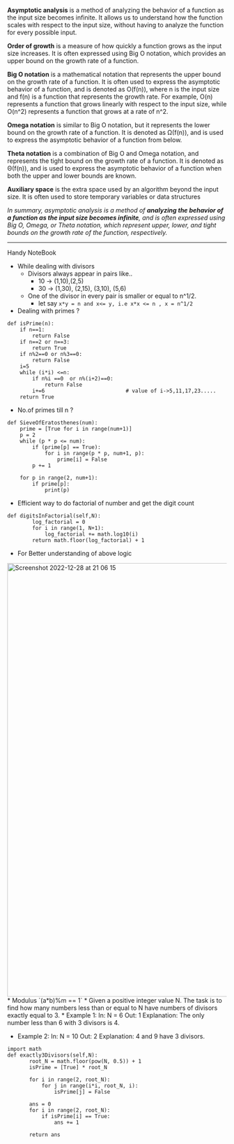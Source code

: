 **Asymptotic analysis** is a method of analyzing the behavior of a function as the input size becomes infinite. It allows us to understand how the function scales with respect to the input size, without having to analyze the function for every possible input.

**Order of growth** is a measure of how quickly a function grows as the input size increases. It is often expressed using Big O notation, which provides an upper bound on the growth rate of a function.

**Big O notation** is a mathematical notation that represents the upper bound on the growth rate of a function. It is often used to express the asymptotic behavior of a function, and is denoted as O(f(n)), where n is the input size and f(n) is a function that represents the growth rate. For example, O(n) represents a function that grows linearly with respect to the input size, while O(n^2) represents a function that grows at a rate of n^2.

**Omega notation** is similar to Big O notation, but it represents the lower bound on the growth rate of a function. It is denoted as Ω(f(n)), and is used to express the asymptotic behavior of a function from below.

**Theta notation** is a combination of Big O and Omega notation, and represents the tight bound on the growth rate of a function. It is denoted as Θ(f(n)), and is used to express the asymptotic behavior of a function when both the upper and lower bounds are known.

**Auxiliary space** is the extra space used by an algorithm beyond the input size. It is often used to store temporary variables or data structures

*In summary, asymptotic analysis is a method of **analyzing the behavior of a function as the input size becomes infinite**, and is often expressed using Big O, Omega, or Theta notation, which represent upper, lower, and tight bounds on the growth rate of the function, respectively.*

---
Handy NoteBook
* While dealing with divisors
  * Divisors always appear in pairs like.. 
    * 10 -> (1,10),(2,5)
    * 30 -> (1,30), (2,15), (3,10), (5,6)
  * One of the divisor in every pair is smaller or equal to n^1/2.
    * let say `x*y = n and x<= y, i.e x*x <= n , x = n^1/2`
* Dealing with primes ?
```commandline
def isPrime(n):
	if n==1:
		return False
	if n==2 or n==3:
		return True
	if n%2==0 or n%3==0:
		return False
	i=5
	while (i*i) <=n:
		if n%i ==0  or n%(i+2)==0:
			return False
		i+=6                          # value of i->5,11,17,23.....
	return True
```
* No.of primes till n ?
```commandline
def SieveOfEratosthenes(num):
	prime = [True for i in range(num+1)]
	p = 2
	while (p * p <= num):
		if (prime[p] == True):
			for i in range(p * p, num+1, p):
				prime[i] = False
		p += 1

	for p in range(2, num+1):
		if prime[p]:
			print(p)
```
* Efficient way to do factorial of number and get the digit count
```
def digitsInFactorial(self,N):
        log_factorial = 0
        for i in range(1, N+1):
            log_factorial += math.log10(i)
        return math.floor(log_factorial) + 1
```
* For Better understanding of above logic
<img width="992" alt="Screenshot 2022-12-28 at 21 06 15" src="https://user-images.githubusercontent.com/45511185/209836123-c809f7e0-4e97-473a-a146-d4292e2d1e20.png">
* Modulus `(a*b)%m == 1`
* Given a positive integer value N. The task is to find how many numbers less than or equal to N have numbers of divisors exactly equal to 3.
  * Example 1:
  In:
  N = 6
  Out: 1
  Explanation: The only number less than 6 with 
  3 divisors is 4.
  
  * Example 2:
In:
N = 10
Out: 2
Explanation: 4 and 9 have 3 divisors.
```commandline
import math
def exactly3Divisors(self,N):
       root_N = math.floor(pow(N, 0.5)) + 1
       isPrime = [True] * root_N
       
       for i in range(2, root_N):
           for j in range(i*i, root_N, i):
               isPrime[j] = False
               
       ans = 0    
       for i in range(2, root_N):
           if isPrime[i] == True:
               ans += 1
               
       return ans
```


